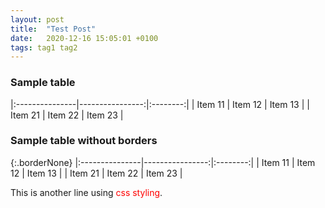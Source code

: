 ```yaml
---
layout: post
title:  "Test Post"
date:   2020-12-16 15:05:01 +0100
tags: tag1 tag2
---
```

### Sample table

|:---------------|----------------:|:--------:|
| Item 11        | Item 12         | Item 13  |
| Item 21        | Item 22         | Item 23  |

### Sample table without borders

{:.borderNone}
|:---------------|----------------:|:--------:|
| Item 11        | Item 12         | Item 13  |
| Item 21        | Item 22         | Item 23  |

<style>.colorRed {color:red;}</style>

This is another line using <span class="colorRed">css styling</span>.
